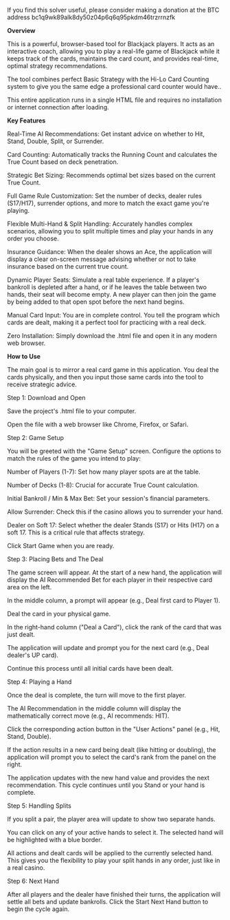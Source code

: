 If you find this solver useful, please consider making a donation at the BTC address bc1q9wk89alk8dy50z04p6q6q95pkdm46trzrrnzfk

**Overview**

This is a powerful, browser-based tool for Blackjack players. It acts as an interactive coach, allowing you to play a real-life game of Blackjack while it keeps track of the cards, maintains the card count, and provides real-time, optimal strategy recommendations.

The tool combines perfect Basic Strategy with the Hi-Lo Card Counting system to give you the same edge a professional card counter would have..

This entire application runs in a single HTML file and requires no installation or internet connection after loading.

**Key Features**

Real-Time AI Recommendations: Get instant advice on whether to Hit, Stand, Double, Split, or Surrender.

Card Counting: Automatically tracks the Running Count and calculates the True Count based on deck penetration.

Strategic Bet Sizing: Recommends optimal bet sizes based on the current True Count.

Full Game Rule Customization: Set the number of decks, dealer rules (S17/H17), surrender options, and more to match the exact game you're playing.

Flexible Multi-Hand & Split Handling: Accurately handles complex scenarios, allowing you to split multiple times and play your hands in any order you choose.

Insurance Guidance: When the dealer shows an Ace, the application will display a clear on-screen message advising whether or not to take insurance based on the current true count.

Dynamic Player Seats: Simulate a real table experience. If a player's bankroll is depleted after a hand, or if he leaves the table between two hands, their seat will become empty. A new player can then join the game by being added to that open spot before the next hand begins.

Manual Card Input: You are in complete control. You tell the program which cards are dealt, making it a perfect tool for practicing with a real deck.

Zero Installation: Simply download the .html file and open it in any modern web browser.

**How to Use**

The main goal is to mirror a real card game in this application. You deal the cards physically, and then you input those same cards into the tool to receive strategic advice.

Step 1: Download and Open

Save the project's .html file to your computer.

Open the file with a web browser like Chrome, Firefox, or Safari.

Step 2: Game Setup

You will be greeted with the "Game Setup" screen. Configure the options to match the rules of the game you intend to play:

Number of Players (1-7): Set how many player spots are at the table.

Number of Decks (1-8): Crucial for accurate True Count calculation.

Initial Bankroll / Min & Max Bet: Set your session's financial parameters.

Allow Surrender: Check this if the casino allows you to surrender your hand.

Dealer on Soft 17: Select whether the dealer Stands (S17) or Hits (H17) on a soft 17. This is a critical rule that affects strategy.

Click Start Game when you are ready.

Step 3: Placing Bets and The Deal

The game screen will appear. At the start of a new hand, the application will display the AI Recommended Bet for each player in their respective card area on the left.

In the middle column, a prompt will appear (e.g., Deal first card to Player 1).

Deal the card in your physical game.

In the right-hand column ("Deal a Card"), click the rank of the card that was just dealt.

The application will update and prompt you for the next card (e.g., Deal dealer's UP card).

Continue this process until all initial cards have been dealt.

Step 4: Playing a Hand

Once the deal is complete, the turn will move to the first player.

The AI Recommendation in the middle column will display the mathematically correct move (e.g., AI recommends: HIT).

Click the corresponding action button in the "User Actions" panel (e.g., Hit, Stand, Double).

If the action results in a new card being dealt (like hitting or doubling), the application will prompt you to select the card's rank from the panel on the right.

The application updates with the new hand value and provides the next recommendation. This cycle continues until you Stand or your hand is complete.

Step 5: Handling Splits

If you split a pair, the player area will update to show two separate hands.

You can click on any of your active hands to select it. The selected hand will be highlighted with a blue border.

All actions and dealt cards will be applied to the currently selected hand. This gives you the flexibility to play your split hands in any order, just like in a real casino.

Step 6: Next Hand

After all players and the dealer have finished their turns, the application will settle all bets and update bankrolls. Click the Start Next Hand button to begin the cycle again.
